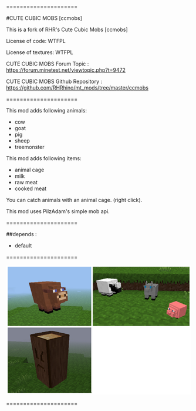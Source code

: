 =====================

#CUTE CUBIC MOBS [ccmobs]

This is a fork of RHR's Cute Cubic Mobs [ccmobs]

License of code: WTFPL

License of textures: WTFPL

CUTE CUBIC MOBS Forum Topic :
https://forum.minetest.net/viewtopic.php?t=9472

CUTE CUBIC MOBS Github Repository :
https://github.com/RHRhino/mt_mods/tree/master/ccmobs

=====================

This mod adds following animals:
- cow
- goat
- pig
- sheep
- treemonster

This mod adds following items:
- animal cage
- milk
- raw meat
- cooked meat

You can catch animals with an animal cage. (right click).

This mod uses PilzAdam's simple mob api.

=====================

##depends :
- default

=====================

![Preview](https://raw.githubusercontent.com/Napiophelios/ccmobs/master/screenshot.png)

=====================
